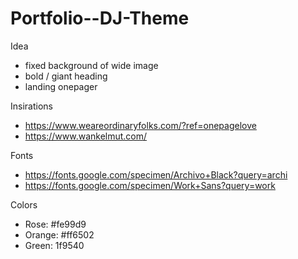 # Portfolio--DJ-Theme

Idea
- fixed background of wide image
- bold / giant heading
- landing onepager

Insirations
- https://www.weareordinaryfolks.com/?ref=onepagelove
- https://www.wankelmut.com/

Fonts
- https://fonts.google.com/specimen/Archivo+Black?query=archi
- https://fonts.google.com/specimen/Work+Sans?query=work

Colors
- Rose: #fe99d9
- Orange: #ff6502
- Green: 1f9540
